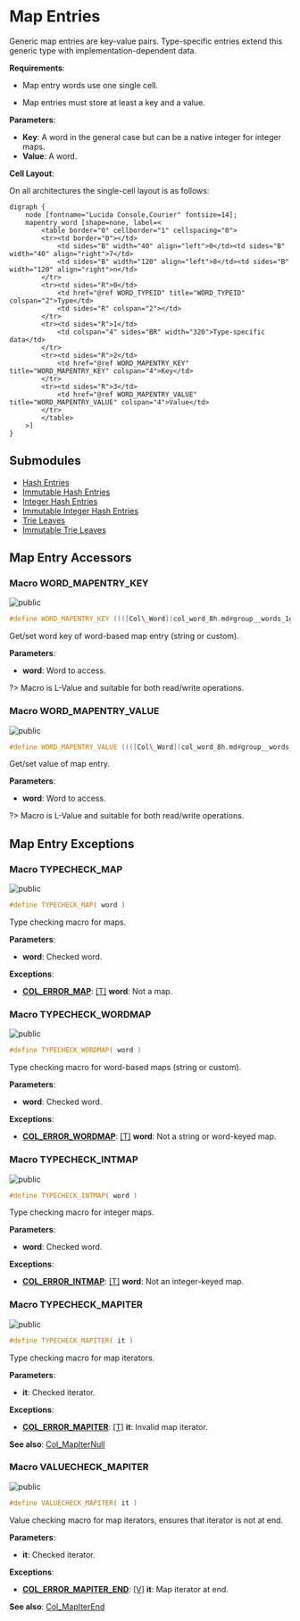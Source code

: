 <a id="group__mapentry__words"></a>
# Map Entries



Generic map entries are key-value pairs. Type-specific entries extend this generic type with implementation-dependent data.






**Requirements**:


* Map entry words use one single cell.

* Map entries must store at least a key and a value.


**Parameters**:

* **Key**: A word in the general case but can be a native integer for integer maps.
* **Value**: A word.


**Cell Layout**:

On all architectures the single-cell layout is as follows:


    digraph {
        node [fontname="Lucida Console,Courier" fontsize=14];
        mapentry_word [shape=none, label=<
            <table border="0" cellborder="1" cellspacing="0">
            <tr><td border="0"></td>
                <td sides="B" width="40" align="left">0</td><td sides="B" width="40" align="right">7</td>
                <td sides="B" width="120" align="left">8</td><td sides="B" width="120" align="right">n</td>
            </tr>
            <tr><td sides="R">0</td>
                <td href="@ref WORD_TYPEID" title="WORD_TYPEID" colspan="2">Type</td>
                <td sides="R" colspan="2"></td>
            </tr>
            <tr><td sides="R">1</td>
                <td colspan="4" sides="BR" width="320">Type-specific data</td>
            </tr>
            <tr><td sides="R">2</td>
                <td href="@ref WORD_MAPENTRY_KEY" title="WORD_MAPENTRY_KEY" colspan="4">Key</td>
            </tr>
            <tr><td sides="R">3</td>
                <td href="@ref WORD_MAPENTRY_VALUE" title="WORD_MAPENTRY_VALUE" colspan="4">Value</td>
            </tr>
            </table>
        >]
    }

## Submodules

* [Hash Entries](group__mhashentry__words.md#group__mhashentry__words)
* [Immutable Hash Entries](group__hashentry__words.md#group__hashentry__words)
* [Integer Hash Entries](group__minthashentry__words.md#group__minthashentry__words)
* [Immutable Integer Hash Entries](group__inthashentry__words.md#group__inthashentry__words)
* [Trie Leaves](group__mtrieleaf__words.md#group__mtrieleaf__words)
* [Immutable Trie Leaves](group__trieleaf__words.md#group__trieleaf__words)

## Map Entry Accessors

<a id="group__mapentry__words_1ga8664d15fae4553b47b658ac7ceb1443a"></a>
### Macro WORD\_MAPENTRY\_KEY

![][public]

```cpp
#define WORD_MAPENTRY_KEY ((([Col\_Word](col_word_8h.md#group__words_1gadb626f9e195212e4fdfba7df154ad043) *)(word))[2])( word )
```

Get/set word key of word-based map entry (string or custom).

**Parameters**:

* **word**: Word to access.


?> Macro is L-Value and suitable for both read/write operations.



<a id="group__mapentry__words_1gabad6806f2947f508a9786948c1663064"></a>
### Macro WORD\_MAPENTRY\_VALUE

![][public]

```cpp
#define WORD_MAPENTRY_VALUE ((([Col\_Word](col_word_8h.md#group__words_1gadb626f9e195212e4fdfba7df154ad043) *)(word))[3])( word )
```

Get/set value of map entry.

**Parameters**:

* **word**: Word to access.


?> Macro is L-Value and suitable for both read/write operations.



## Map Entry Exceptions

<a id="group__mapentry__words_1ga1eede95138bba256545ca58e6abcc4b0"></a>
### Macro TYPECHECK\_MAP

![][public]

```cpp
#define TYPECHECK_MAP( word )
```

Type checking macro for maps.

**Parameters**:

* **word**: Checked word.


**Exceptions**:

* **[COL\_ERROR\_MAP](colibri_8h.md#group__error_1gga729084542ed9eae62009a84d3379ef35aa33916b02406dded5d355b3a24c6ec76)**: [[T]](colibri_8h.md#group__error_1gga6dab009a0b8c4b4fa080cb9ba1859e9ea603a58b9d5bb16fde0708eb0767e4904) **word**: Not a map.



<a id="group__mapentry__words_1gad6c8914c3cf622521347dfa8a7a3f31c"></a>
### Macro TYPECHECK\_WORDMAP

![][public]

```cpp
#define TYPECHECK_WORDMAP( word )
```

Type checking macro for word-based maps (string or custom).

**Parameters**:

* **word**: Checked word.


**Exceptions**:

* **[COL\_ERROR\_WORDMAP](colibri_8h.md#group__error_1gga729084542ed9eae62009a84d3379ef35a892f5f9cfa9a2d2128b9a3035747a111)**: [[T]](colibri_8h.md#group__error_1gga6dab009a0b8c4b4fa080cb9ba1859e9ea603a58b9d5bb16fde0708eb0767e4904) **word**: Not a string or word-keyed map.



<a id="group__mapentry__words_1gabf16d4f023a9f2699c2ef1098d5fb74e"></a>
### Macro TYPECHECK\_INTMAP

![][public]

```cpp
#define TYPECHECK_INTMAP( word )
```

Type checking macro for integer maps.

**Parameters**:

* **word**: Checked word.


**Exceptions**:

* **[COL\_ERROR\_INTMAP](colibri_8h.md#group__error_1gga729084542ed9eae62009a84d3379ef35a4b21a1231316f5d1e72f1a4063cd64b4)**: [[T]](colibri_8h.md#group__error_1gga6dab009a0b8c4b4fa080cb9ba1859e9ea603a58b9d5bb16fde0708eb0767e4904) **word**: Not an integer-keyed map.



<a id="group__mapentry__words_1ga1ac9e9b70a28fd5385c1c5fb95494a2b"></a>
### Macro TYPECHECK\_MAPITER

![][public]

```cpp
#define TYPECHECK_MAPITER( it )
```

Type checking macro for map iterators.

**Parameters**:

* **it**: Checked iterator.


**Exceptions**:

* **[COL\_ERROR\_MAPITER](colibri_8h.md#group__error_1gga729084542ed9eae62009a84d3379ef35aa66f57346b0a9eac571308e75fb1f8ec)**: [[T]](colibri_8h.md#group__error_1gga6dab009a0b8c4b4fa080cb9ba1859e9ea603a58b9d5bb16fde0708eb0767e4904) **it**: Invalid map iterator.



**See also**: [Col\_MapIterNull](col_map_8h.md#group__map__words_1gaa62e65511e00c06204ab1aac8132ac7c)



<a id="group__mapentry__words_1ga4e477eb4ded0e97fcfa10c0e01eb7ead"></a>
### Macro VALUECHECK\_MAPITER

![][public]

```cpp
#define VALUECHECK_MAPITER( it )
```

Value checking macro for map iterators, ensures that iterator is not at end.

**Parameters**:

* **it**: Checked iterator.


**Exceptions**:

* **[COL\_ERROR\_MAPITER\_END](colibri_8h.md#group__error_1gga729084542ed9eae62009a84d3379ef35a1a834ed5a623ccf3120ccec5d0d60653)**: [[V]](colibri_8h.md#group__error_1gga6dab009a0b8c4b4fa080cb9ba1859e9ea65d5e7232c82ae6972ac56f386a32fc9) **it**: Map iterator at end.



**See also**: [Col\_MapIterEnd](col_map_8h.md#group__map__words_1ga98ec97359170a97141470434b83dcf56)



[public]: https://img.shields.io/badge/-public-brightgreen (public)
[C++]: https://img.shields.io/badge/language-C%2B%2B-blue (C++)
[private]: https://img.shields.io/badge/-private-red (private)
[Markdown]: https://img.shields.io/badge/language-Markdown-blue (Markdown)
[static]: https://img.shields.io/badge/-static-lightgrey (static)